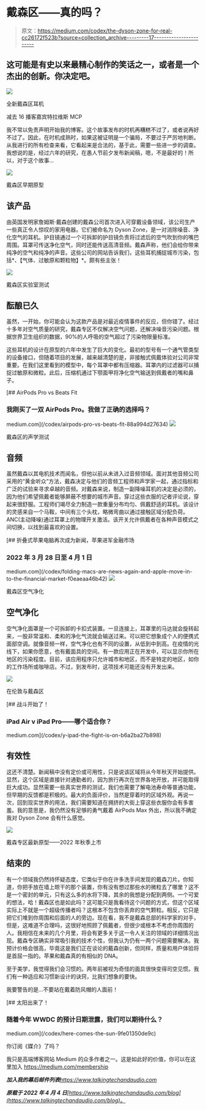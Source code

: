 # 戴森区——真的吗？

> 原文：<https://medium.com/codex/the-dyson-zone-for-real-cc26172f523b?source=collection_archive---------17----------------------->

## 这可能是有史以来最精心制作的笑话之一，或者是一个杰出的创新。你决定吧。

![](img/75aa529d36ea9ca49d803203a4b00d16.png)

全新戴森区耳机

减去 16 播客嘉宾特拉维斯 MCP

我不常以免责声明开始我的博客。这个故事发布的时机再糟糕不过了，或者说再好不过了。因此，在时机成熟时，如果这被证明是一个骗局，不要过于严厉地判断。从我进行的所有检查来看，它看起来是合法的，基于此，需要一些进一步的调查。我想说的是，经过六年的研究，在愚人节前夕发布新闻稿，嗯，不是最好的！所以，对于这个故事…

![](img/3c801463f3f4cc6075c3618bd0bb4857.png)

戴森区早期原型

## 该产品

由英国发明家詹姆斯·戴森创建的戴森公司首次进入可穿戴设备领域，该公司生产一些真正令人惊叹的家用电器。它们被命名为 Dyson Zone，是一对消除噪音、净化空气的耳机。护目镜通过一个可拆卸的护目镜负责将过滤后的空气吹到你的嘴巴周围。耳罩可传送净化空气，同时还能传送高清音频。戴森声称，他们会给你带来纯净的空气和纯净的声音。这些公司的网站告诉我们，这些耳机捕捉城市污染，包括*、【气体、过敏原和颗粒物】*。颇有些主张！

![](img/50b6ffafbbcb1c8aebef43fd511730bf.png)

戴森区实验室测试

## **酝酿已久**

虽然，一开始，你可能会认为这款产品是对最近疫情事件的反应，但你错了。经过十多年对空气质量的研究，戴森专区不仅解决空气问题，还解决噪音污染问题。根据世界卫生组织的数据，90%的人呼吸的空气超过了污染物限量标准。

这些耳机的设计在原型的六年中发生了巨大的变化。最初的型号有一个通气管类型的设备接口，但随着项目的发展，越来越清楚的是，非接触式佩戴体验对公司非常重要。在我们这里看到的模型中，每个耳罩中都有压缩器。耳罩内的过滤器可以捕捉过敏原和微粒。此后，压缩机通过下颚面甲将净化空气输送到佩戴者的嘴和鼻子。

[](/codex/airpods-pro-vs-beats-fit-88a994d27634) [## AirPods Pro vs Beats Fit

### 我刚买了一双 AirPods Pro。我做了正确的选择吗？

medium.com](/codex/airpods-pro-vs-beats-fit-88a994d27634) ![](img/6bcd961d3ff8de34092e9234b2f23cd4.png)

戴森区的声学测试

## 音频

虽然戴森以其电机技术而闻名，但他以前从未进入过音频领域。面对其他音频公司采用的“黄金听众”方法，戴森决定与他们的音频工程师和声学家一起，通过指标和广泛的试验来寻求卓越的音频。对戴森来说，制造一副降噪耳机的决定是必须的，因为他们希望佩戴者能够屏蔽不想要的城市声音。穿过这些衣服的记者评论说，穿起来很舒服。工程师们竭尽全力制造一款重量分布均匀、佩戴舒适的耳机。该设计的灵感来自一个马鞍，中间有三个头枕，略微弯曲以通过接触区域分配负荷。ANC(主动降噪)通过耳罩上的物理开关激活。该开关允许佩戴者在各种声音模式之间切换，以找到最喜欢的设置。

[](/codex/folding-macs-are-news-again-and-apple-move-in-to-the-financial-market-f0eaeaa46b42) [## 折叠式苹果电脑再次成为新闻，苹果进军金融市场

### 2022 年 3 月 28 日至 4 月 1 日

medium.com](/codex/folding-macs-are-news-again-and-apple-move-in-to-the-financial-market-f0eaeaa46b42) ![](img/0578d2912529103c76dc0426706e259a.png)

戴森区空气净化

## 空气净化

空气净化面罩是一个可拆卸的卡扣式装置。一旦连接上，耳罩里的马达就会旋转起来，一股非常温和、柔和的净化气流就会输送过来。可以把它想象成个人的便携式面部空调。就像音频一样，空气净化也有不同的设置，从低到中到高。在疫情的光线下，如果你愿意，也有戴面具的空间。有一款应用正在开发中，可以显示你所在地区的污染程度。目前，该应用程序只允许城市和地区，而不是特定的地区，如你的工作场所或咖啡店。不过，到发布时，这项技术可能还没有开发出来。

![](img/31bf82b3e4861c610fce070c47fef459.png)

在伦敦与戴森区

[](/codex/y-ipad-the-fight-is-on-b6a2ba27b898) [## 战斗开始了！

### iPad Air v iPad Pro——哪个适合你？

medium.com](/codex/y-ipad-the-fight-is-on-b6a2ba27b898) 

## 有效性

这还不清楚。新闻稿中没有定价或可用性，只是说该区域将从今年秋天开始提供。显然，这个区域是直接针对通勤者的，因为旅行再次在世界各地开放，并可能取得巨大成功。显然需要一些真实世界的测试，我们也需要了解电池寿命等普通功能，但早期的反馈都是积极的。最大的负面评价，当然是穿着时的区域外观。再说一次，回到现实世界的用法，我们需要知道在拥挤的大街上穿这些衣服你会有多害羞。我的意思是，我仍然没有足够的勇气戴着 AirPods Max 外出，所以我不确定我对 Dyson Zone 会有什么感觉。

![](img/294cb655ee22bdfad5732cce422ff6a8.png)

戴森专区最新原型——2022 年秋季上市

## 结束的

有一个领域我仍然持怀疑态度，它类似于你在许多洗手间发现的戴森刀片。你知道，你把手放在墙上晾干的那个装置，你有没有想过那些水的微粒去了哪里？这不是一个密封的单元，只有这么多的水将下降，其余的我想是分配到两侧。一个可爱的想法，哈！戴森区也是如此吗？这可能只是我看待这个问题的方式，但这个区域实际上不就是一个超级传播者吗？这根本不包含你丢弃的空气颗粒。相反，它只是把它们堆到你周围和后面的人的旁边。现在看，我不是戴森总部的科学家的对手，但是，这难道不合理吗，这很好地照顾了佩戴者，但很少或根本不考虑你周围的人。我相信在未来的几个月里，将会有更多关于这一令人关注的领域的详细情况出现。戴森专区确实非常吸引我的技术个性，但我认为仍有一两个问题需要解决。我预计价格会很高，毕竟这是我们正在谈论的戴森创新，但同样，质量和用户体验将是首屈一指的。苹果和戴森真的有相似的 DNA。

至于美学，我觉得我们会习惯的。两年前被视为奇怪的面具很快变得司空见惯。我们有一种适应和习惯新设计的诀窍，比我们想象的要快。

我要警告的是…不要站在戴着防风帽的人面前！

[](/codex/here-comes-the-sun-9fe01350de9c) [## 太阳出来了！

### 随着今年 WWDC 的预计日期泄露，我们可以期待什么？

medium.com](/codex/here-comes-the-sun-9fe01350de9c) 

你订阅《媒介》了吗？

我只是高端博客网站 Medium 的众多作者之一。这是如此好的价值，你可以在这里加入 https://medium.com/membership

***加入我的幕后邮件列表****https://www.talkingtechandaudio.com*

****原载于 2022 年 4 月 4 日***[https://www.talkingtechandaudio.com/blog](https://www.talkingtechandaudio.com/blog)。*